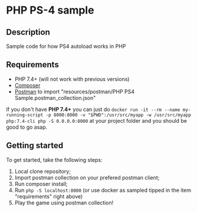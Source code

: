 # PHP PS-4 sample

## Description
Sample code for how PS4 autoload works in PHP

## Requirements
- PHP 7.4+ (will not work with previous versions)
- [Composer](https://getcomposer.org/)
- [Postman](https://www.postman.com/) to import "resources/postman/PHP PS4 Sample.postman_collection.json"

If you don't have **PHP 7.4+** you can just do ```docker run -it --rm --name my-running-script -p 8000:8000 -v "$PWD":/usr/src/myapp -w /usr/src/myapp php:7.4-cli php -S 0.0.0.0:8000``` at your project folder and you should be good to go asap.

## Getting started
To get started, take the following steps:

1. Local clone repository;
2. Import postman collection on your prefered postman client;
2. Run composer install;
3. Run ``` php -S localhost:8000 ``` (or use docker as sampled tipped in the item "requirements" right above)
4. Play the game using postman collection!